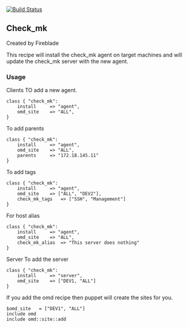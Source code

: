 [![Build Status](https://travis-ci.org/Firebladee/check_mk.png?branch=master)](https://travis-ci.org/Firebladee/check_mk)


## Check_mk

Created by Fireblade

This recipe will install the check_mk agent on target machines and will update the check_mk server with the new agent.

### Usage

Clients
TO add a new agent.
```
class { "check_mk":
	install		=> "agent",
	omd_site	=> "ALL",
}
```

To add parents
```
class { "check_mk":
	install		=> "agent",
	omd_site	=> "ALL",
	parents		=> "172.18.145.11"
}
```

To add tags
```
class { "check_mk":
	install		=> "agent",
	omd_site	=> ["ALL", "DEV2"],
	check_mk_tags	=> ["SSH", "Management"]
}
```

For host alias
```
class { "check_mk":
	install		=> "agent",
	omd_site	=> "ALL",
	check_mk_alias	=> "This server does nothing"
}
```

Server
To add the server
```
class { "check_mk":
	install		=> "server",
	omd_site	=> ["DEV1, "ALL"]
}
```

If you add the omd recipe then puppet will create the sites for you.
```
$omd_site	= ["DEV1", "ALL"]
include omd
include omd::site::add
```

